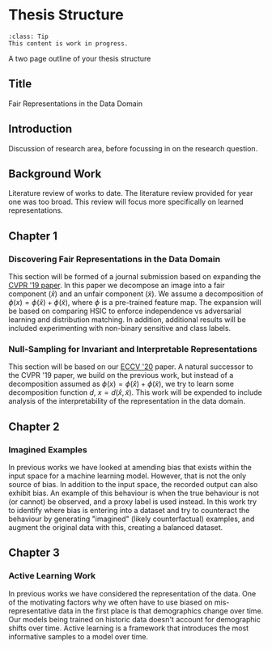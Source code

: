 # Thesis Structure

```{admonition} WIP
:class: Tip
This content is work in progress.
```

A two page outline of your thesis structure

## Title
Fair Representations in the Data Domain

## Introduction
Discussion of research area, before focussing in on the research question.

## Background Work
Literature review of works to date. 
The literature review provided for year one was too broad.
This review will focus more specifically on learned representations.

## Chapter 1
### Discovering Fair Representations in the Data Domain
This section will be formed of a journal submission based on expanding the [CVPR '19 paper](../09_appendix/dfritdd.md).
In this paper we decompose an image into a fair component ($\hat{x}$) and an unfair component ($\tilde{x}$).
We assume a decomposition of $\phi(x) = \phi(\hat{x}) + \phi(\tilde{x})$, where $\phi$ is a pre-trained feature map.
The expansion will be based on comparing HSIC to enforce independence vs adversarial learning and distribution matching.
In addition, additional results will be included experimenting with non-binary sensitive and class labels.

### Null-Sampling for Invariant and Interpretable Representations
This section will be based on our [ECCV '20](../09_appendix/nosinn.md) paper.
A natural successor to the CVPR '19 paper, we build on the previous work, but instead of a decomposition assumed as 
$\phi(x) = \phi(\hat{x}) + \phi(\tilde{x})$, we try to learn some decomposition function $d$, $x=d(\hat{x}, \tilde{x})$.
This work will be expended to include analysis of the interpretability of the representation in the data domain.  

## Chapter 2
### Imagined Examples 
In previous works we have looked at amending bias that exists within the input space for a machine learning model.
However, that is not the only source of bias.
In addition to the input space, the recorded output can also exhibit bias.
An example of this behaviour is when the true behaviour is not (or cannot) be observed, and a proxy label is used instead.
In this work try to identify where bias is entering into a dataset and try to counteract the behaviour by generating
"imagined" (likely counterfactual) examples, and augment the original data with this, creating a balanced dataset.

## Chapter 3
### Active Learning Work
In previous works we have considered the representation of the data.
One of the motivating factors why we often have to use biased on mis-representative data in the first place is that 
demographics change over time.
Our models being trained on historic data doesn't account for demographic shifts over time.
Active learning is a framework that introduces the most informative samples to a model over time.